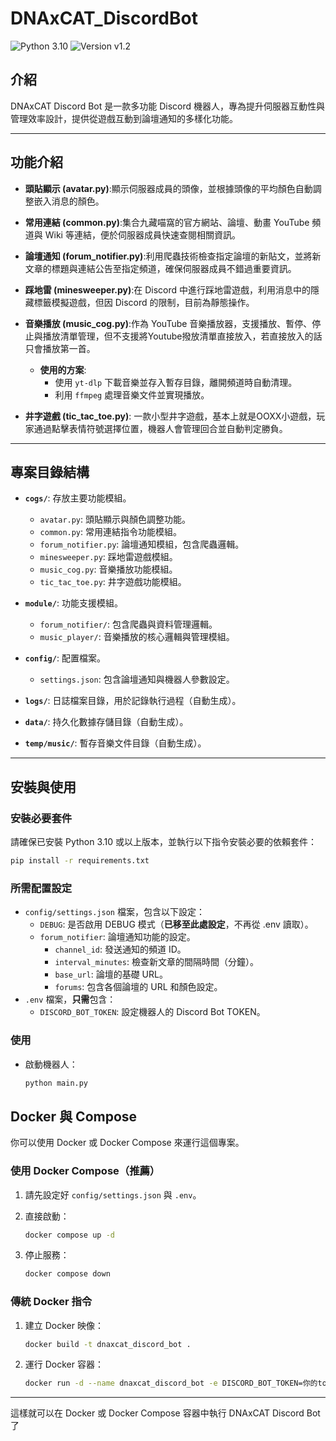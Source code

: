 # DNAxCAT_DiscordBot

![Python 3.10](https://img.shields.io/badge/Python-3.10-blue?logo=python) ![Version v1.2](https://img.shields.io/badge/Version-v1.2-orange)

## 介紹

DNAxCAT Discord Bot 是一款多功能 Discord 機器人，專為提升伺服器互動性與管理效率設計，提供從遊戲互動到論壇通知的多樣化功能。

---

## **功能介紹**

- **頭貼顯示 (avatar.py)**:顯示伺服器成員的頭像，並根據頭像的平均顏色自動調整嵌入消息的顏色。
- **常用連結 (common.py)**:集合九藏喵窩的官方網站、論壇、動畫 YouTube 頻道與 Wiki 等連結，便於伺服器成員快速查閱相關資訊。
- **論壇通知 (forum_notifier.py)**:利用爬蟲技術檢查指定論壇的新貼文，並將新文章的標題與連結公告至指定頻道，確保伺服器成員不錯過重要資訊。
- **踩地雷 (minesweeper.py)**:在 Discord 中進行踩地雷遊戲，利用消息中的隱藏標籤模擬遊戲，但因 Discord 的限制，目前為靜態操作。
- **音樂播放 (music_cog.py)**:作為 YouTube 音樂播放器，支援播放、暫停、停止與播放清單管理，但不支援將Youtube撥放清單直接放入，若直接放入的話只會播放第一首。

  - **使用的方案**:
    - 使用 `yt-dlp` 下載音樂並存入暫存目錄，離開頻道時自動清理。
    - 利用 `ffmpeg` 處理音樂文件並實現播放。
- **井字遊戲 (tic_tac_toe.py)**:
  一款小型井字遊戲，基本上就是OOXX小遊戲，玩家通過點擊表情符號選擇位置，機器人會管理回合並自動判定勝負。

---

## **專案目錄結構**

- **`cogs/`**: 存放主要功能模組。

  - `avatar.py`: 頭貼顯示與顏色調整功能。
  - `common.py`: 常用連結指令功能模組。
  - `forum_notifier.py`: 論壇通知模組，包含爬蟲邏輯。
  - `minesweeper.py`: 踩地雷遊戲模組。
  - `music_cog.py`: 音樂播放功能模組。
  - `tic_tac_toe.py`: 井字遊戲功能模組。
- **`module/`**: 功能支援模組。

  - `forum_notifier/`: 包含爬蟲與資料管理邏輯。
  - `music_player/`: 音樂播放的核心邏輯與管理模組。
- **`config/`**: 配置檔案。

  - `settings.json`: 包含論壇通知與機器人參數設定。
- **`logs/`**: 日誌檔案目錄，用於記錄執行過程（自動生成）。
- **`data/`**: 持久化數據存儲目錄（自動生成）。
- **`temp/music/`**: 暫存音樂文件目錄（自動生成）。

---

## **安裝與使用**

### 安裝必要套件

請確保已安裝 Python 3.10 或以上版本，並執行以下指令安裝必要的依賴套件：

```bash
pip install -r requirements.txt
```

### 所需配置設定

- `config/settings.json` 檔案，包含以下設定：
  - `DEBUG`: 是否啟用 DEBUG 模式（**已移至此處設定**，不再從 .env 讀取）。
  - `forum_notifier`: 論壇通知功能的設定。
    - `channel_id`: 發送通知的頻道 ID。
    - `interval_minutes`: 檢查新文章的間隔時間（分鐘）。
    - `base_url`: 論壇的基礎 URL。
    - `forums`: 包含各個論壇的 URL 和顏色設定。
- `.env` 檔案，**只需**包含：
  - `DISCORD_BOT_TOKEN`: 設定機器人的 Discord Bot TOKEN。

### 使用

- 啟動機器人：

  ```bash
  python main.py
  ```

## Docker 與 Compose

你可以使用 Docker 或 Docker Compose 來運行這個專案。

### 使用 Docker Compose（推薦）

1. 請先設定好 `config/settings.json` 與 `.env`。
2. 直接啟動：

   ```bash
   docker compose up -d
   ```

3. 停止服務：

   ```bash
   docker compose down
   ```

### 傳統 Docker 指令

1. 建立 Docker 映像：

   ```bash
   docker build -t dnaxcat_discord_bot .
   ```

2. 運行 Docker 容器：

   ```bash
   docker run -d --name dnaxcat_discord_bot -e DISCORD_BOT_TOKEN=你的token dnaxcat_discord_bot
   ```

---

這樣就可以在 Docker 或 Docker Compose 容器中執行 DNAxCAT Discord Bot 了

